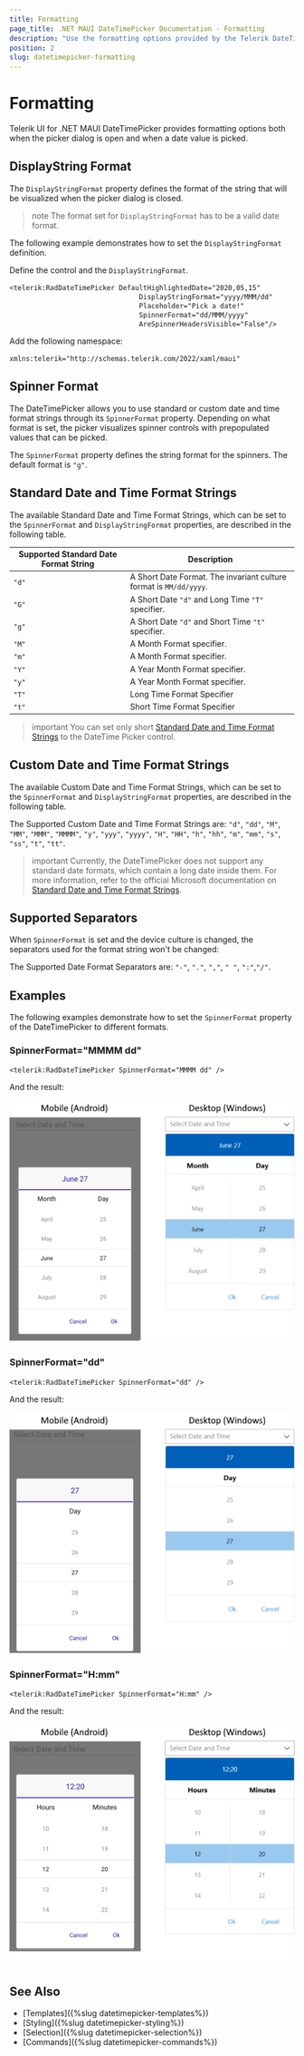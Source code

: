 ```yaml
---
title: Formatting
page_title: .NET MAUI DateTimePicker Documentation - Formatting
description: "Use the formatting options provided by the Telerik DateTimePicker for .NET MAUI control."
position: 2
slug: datetimepicker-formatting
---
```


# Formatting

Telerik UI for .NET MAUI DateTimePicker provides formatting options both when the picker dialog is open and when a date value is picked.

## DisplayString Format

The `DisplayStringFormat` property defines the format of the string that will be visualized when the picker dialog is closed.

>note The format set for `DisplayStringFormat` has to be a valid date format.

The following example demonstrates how to set the `DisplayStringFormat` definition.

Define the control and the `DisplayStringFormat`.

```XAML
<telerik:RadDateTimePicker DefaultHighlightedDate="2020,05,15"
                                DisplayStringFormat="yyyy/MMM/dd"
                                Placeholder="Pick a date!"
                                SpinnerFormat="dd/MMM/yyyy"
                                AreSpinnerHeadersVisible="False"/>
```

Add the following namespace:

```XAML
xmlns:telerik="http://schemas.telerik.com/2022/xaml/maui"
```

## Spinner Format

The DateTimePicker allows you to use standard or custom date and time format strings through its `SpinnerFormat` property. Depending on what format is set, the picker visualizes spinner controls with prepopulated values that can be picked.

The `SpinnerFormat` property defines the string format for the spinners. The default format is `"g"`.

## Standard Date and Time Format Strings

The available Standard Date and Time Format Strings, which can be set to the `SpinnerFormat` and `DisplayStringFormat` properties, are described in the following table.

| Supported Standard Date Format String | Description |
| -------- | -------- |
| `"d"` | A Short Date Format. The invariant culture format is `MM/dd/yyyy`. |
| `"G"` | A Short Date `"d"` and Long Time `"T"` specifier. |
| `"g"` | A Short Date `"d"` and Short Time `"t"` specifier. |
| `"M"` | A Month Format specifier. |
| `"m"` | A Month Format specifier. |
| `"Y"` | A Year Month Format specifier. |
| `"y"` | A Year Month Format specifier. |
| `"T"` | Long Time Format Specifier |
| `"t"` | Short Time Format Specifier |

>important You can set only short [Standard Date and Time Format Strings](https://docs.microsoft.com/en-us/dotnet/standard/base-types/standard-date-and-time-format-strings) to the DateTime Picker control.

## Custom Date and Time Format Strings

The available Custom Date and Time Format Strings, which can be set to the `SpinnerFormat` and `DisplayStringFormat` properties, are described in the following table.

The Supported Custom Date and Time Format Strings are: `"d"`, `"dd"`, `"M"`, `"MM"`, `"MMM"`, `"MMMM"`, `"y"`, `"yyy"`, `"yyyy"`, `"H"`, `"HH"`,  `"h"`, `"hh"`, `"m"`, `"mm"`, `"s"`, `"ss"`, `"t"`, `"tt"`.


>important Currently, the DateTimePicker does not support any standard date formats, which contain a long date inside them. For more information, refer to the official Microsoft documentation on [Standard Date and Time Format Strings](https://docs.microsoft.com/en-us/dotnet/standard/base-types/standard-date-and-time-format-strings).

## Supported Separators

When `SpinnerFormat` is set and the device culture is changed, the separators used for the format string won't be changed:

The Supported Date Format Separators are: `"-"`, `"."`, `","`, `" "`, `":"`,`"/"`.

## Examples

The following examples demonstrate how to set the `SpinnerFormat` property of the DateTimePicker to different formats.

### SpinnerFormat="MMMM dd"

```XAML
<telerik:RadDateTimePicker SpinnerFormat="MMMM dd" />
```

And the result:

![DateTimePicker Spinner Format](images/datetimepicker-string-format-mmmm-dd.png)

### SpinnerFormat="dd"

```XAML
<telerik:RadDateTimePicker SpinnerFormat="dd" />
```

And the result:

![DateTimePicker Spinner Format](images/datetimepicker-string-format-dd.png)

### SpinnerFormat="H:mm"

```XAML
<telerik:RadDateTimePicker SpinnerFormat="H:mm" />
```

And the result:

![DateTimePicker Spinner Format](images/datetimepicker-string-format-H-mm.png)

## See Also

- [Templates]({%slug datetimepicker-templates%})
- [Styling]({%slug datetimepicker-styling%})
- [Selection]({%slug datetimepicker-selection%})
- [Commands]({%slug datetimepicker-commands%})
